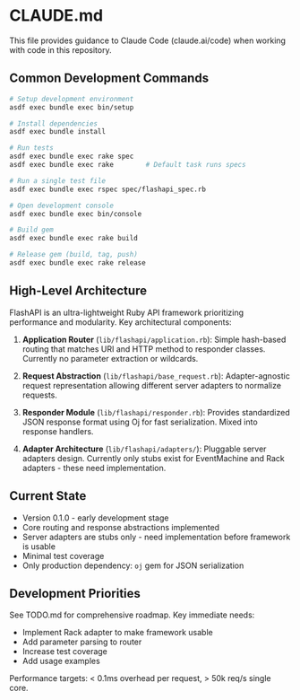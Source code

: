 # CLAUDE.md

This file provides guidance to Claude Code (claude.ai/code) when working with code in this repository.

## Common Development Commands

```bash
# Setup development environment
asdf exec bundle exec bin/setup

# Install dependencies
asdf exec bundle install

# Run tests
asdf exec bundle exec rake spec
asdf exec bundle exec rake        # Default task runs specs

# Run a single test file
asdf exec bundle exec rspec spec/flashapi_spec.rb

# Open development console
asdf exec bundle exec bin/console

# Build gem
asdf exec bundle exec rake build

# Release gem (build, tag, push)
asdf exec bundle exec rake release
```

## High-Level Architecture

FlashAPI is an ultra-lightweight Ruby API framework prioritizing performance and modularity. Key architectural components:

1. **Application Router** (`lib/flashapi/application.rb`): Simple hash-based routing that matches URI and HTTP method to responder classes. Currently no parameter extraction or wildcards.

2. **Request Abstraction** (`lib/flashapi/base_request.rb`): Adapter-agnostic request representation allowing different server adapters to normalize requests.

3. **Responder Module** (`lib/flashapi/responder.rb`): Provides standardized JSON response format using Oj for fast serialization. Mixed into response handlers.

4. **Adapter Architecture** (`lib/flashapi/adapters/`): Pluggable server adapters design. Currently only stubs exist for EventMachine and Rack adapters - these need implementation.

## Current State

- Version 0.1.0 - early development stage
- Core routing and response abstractions implemented
- Server adapters are stubs only - need implementation before framework is usable
- Minimal test coverage
- Only production dependency: `oj` gem for JSON serialization

## Development Priorities

See TODO.md for comprehensive roadmap. Key immediate needs:
- Implement Rack adapter to make framework usable
- Add parameter parsing to router
- Increase test coverage
- Add usage examples

Performance targets: < 0.1ms overhead per request, > 50k req/s single core.